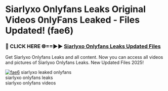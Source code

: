 # Siarlyxo Onlyfans Leaks Original Videos 0nlyFans Leaked - Files Updated! (fae6)

<h3>🔴 CLICK HERE 🌐==►► <a href="https://tinyurl.com/2jnfzry5" rel="nofollow">Siarlyxo Onlyfans Leaks Updated Files</a></h3>

Get Siarlyxo Onlyfans Leaks and all content. Now you can access all videos and pictures of Siarlyxo Onlyfans Leaks. New Updated Files 2025!

[![fae6](https://i.imgur.com/GyGTBgg.gif)](https://tinyurl.com/2jnfzry5)
siarlyxo leaked onlyfans<br>
siarlyxo onlyfans leaks<br>
siarlyxo onlyfans videos